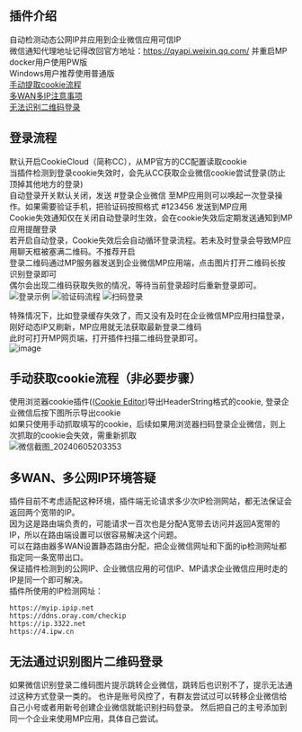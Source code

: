 ## 插件介绍
自动检测动态公网IP并应用到企业微信应用可信IP  
微信通知代理地址记得改回官方地址：https://qyapi.weixin.qq.com/ 并重启MP
docker用户使用PW版  
Windows用户推荐使用普通版  
[手动提取cookie流程](#手动获取cookie流程)  
[多WAN多IP注意事项](#多wan多公网ip环境答疑)  
[无法识别二维码登录](#无法通过识别图片二维码登录)  

## 登录流程  
默认开启CookieCloud（简称CC），从MP官方的CC配置读取cookie  
当插件检测到登录cookie失效时，会先从CC获取企业微信cookie尝试登录(防止顶掉其他地方的登录)  
自动登录开关默认关闭，发送 #登录企业微信 至MP应用则可以唤起一次登录操作。如果需要验证手机，把验证码按照格式 #123456 发送到MP应用  
Cookie失效通知仅在关闭自动登录时生效，会在cookie失效后定期发送通知到MP应用提醒登录  
若开启自动登录，Cookie失效后会自动循环登录流程。若未及时登录会导致MP应用聊天框被塞满二维码。不推荐开启  
登录二维码通过MP服务器发送到企业微信MP应用端，点击图片打开二维码长按识别登录即可  
偶尔会出现二维码获取失败的情况，等待当前登录超时后重新登录即可。  
![登录示例](https://github.com/user-attachments/assets/23a54602-36bb-4dd8-aa83-2a1136a9b72d)
![验证码流程](https://github.com/user-attachments/assets/9ba15980-8c91-46bf-9eb7-01fe5ff196d8)
![扫码登录](https://github.com/user-attachments/assets/702d75c9-082f-432d-a938-465963a3dbcd)





特殊情况下，比如登录缓存失效了，而又没有及时在企业微信MP应用扫描登录，刚好动态IP又刷新，MP应用就无法获取最新登录二维码  
此时可打开MP网页端，打开插件扫描二维码登录即可。  
![image](https://github.com/user-attachments/assets/a9638858-fac8-441b-920f-4b8255bedfdc)  
## 手动获取cookie流程（非必要步骤）
使用浏览器cookie插件(([Cookie Editor](https://chromewebstore.google.com/detail/cookie-editor/hlkenndednhfkekhgcdicdfddnkalmdm))导出HeaderString格式的cookie,
登录企业微信后按下图所示导出cookie  
如果只使用手动抓取填写的cookie，后续如果用浏览器扫码登录企业微信，则上次抓取的cookie会失效，需重新抓取  
![微信截图_20240605203353](https://github.com/suraxiuxiu/MoviePilot-Plugins/assets/41566282/6f107697-5e96-4cef-821e-bb3df5b6e7a9)

## 多WAN、多公网IP环境答疑
插件目前不考虑适配这种环境，插件端无论请求多少次IP检测网站，都无法保证会返回两个宽带的IP。  
因为这是路由端负责的，可能请求一百次也是分配A宽带去访问并返回A宽带的IP，所以在路由端设置可以很容易解决这个问题。  
可以在路由器多WAN设置静态路由分配，把企业微信网址和下面的ip检测网址都指定同一条宽带出口。  
保证插件检测到的公网IP、企业微信应用的可信IP、MP请求企业微信应用时走的IP是同一个即可解决。  
插件所使用的IP检测网址：
```text
https://myip.ipip.net
https://ddns.oray.com/checkip
https://ip.3322.net
https://4.ipw.cn
```

## 无法通过识别图片二维码登录 
如果微信识别登录二维码图片提示跳转企业微信，跳转后也识别不了，提示无法通过这种方式登录一类的。
也许是账号风控了，有群友尝试过可以转移企业微信给自己小号或者用新号创建企业微信就能识别扫码登录。
然后把自己的主号添加到同一个企业来使用MP应用，具体自己尝试。
